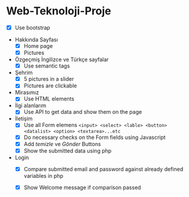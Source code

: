 # Web-Teknoloji-Proje

- [x] Use bootstrap

- Hakkında Sayfası
   - [x] Home page
   - [x] Pictures
- Özgeçmiş İngilizce ve Türkçe sayfalar
   - [x] Use semantic tags
- Şehrim
   - [x] 5 pictures in a slider
   - [x] Pictures are clickable
- Mirasımız
   - [x] Use HTML elements
- İlgi alanlarım
   - [x] Use API to get data and show them on the page
- İletişim
   - [x] Use all Form elemens `<input> <select> <lable> <button> <datalist> <option> <textarea>...etc`
   - [x] Do necessary checks on the Form fields using Javascript
   - [x] Add *temizle* ve *Gönder* Buttons
   - [x] Show the submitted data using php
- Login
   - [x] Compare submitted email and password against already defined variables in php
   - [x] Show Welcome message if comparison passed

